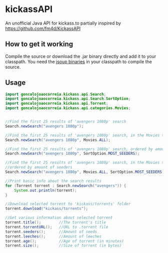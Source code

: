 # kickassAPI

An unofficial Java API for kickass.to partially inspired by https://github.com/fm4d/KickassAPI

## How to get it working

Compile the source or download the .jar binary directly and add it to your classpath.
You need the [jsoup binaries](http://jsoup.org/download) in your classpath to compile the source.

## Usage

``` Java
import goncalojoaocorreia.kickass.api.Search;
import goncalojoaocorreia.kickass.api.Search.SortOption;
import goncalojoaocorreia.kickass.api.Torrent;
import goncalojoaocorreia.kickass.api.categories.Movies;


//Find the first 25 results of 'avengers 1080p' search
Search.newSearch("avengers 1080p");

//Find the first 25 results of 'avengers 1080p' search, in the Movies > All category only
Search.newSearch("avengers 1080p", Movies.ALL);

//Find the first 25 results of 'avengers 1080p' search, ordered by amount of seeders
Search.newSearch("avengers 1080p", SortOption.MOST_SEEDERS);

//Find the first 25 results of 'avengers 1080p' search, in the Movies > All category only,
//ordered by amount of seeders
Search.newSearch("avengers 1080p", Movies.ALL, SortOption.MOST_SEEDERS);

//Print basic info about the search results
for (Torrent torrent : Search.newSearch("avengers")) {
	System.out.println(torrent);
}

//Download selected torrent to 'kickass/torrents' folder
torrent.download("kickass/torrents");

//Get various information about selected torrent
torrent.title();		//The torrent's title
torrent.torrentURL();	//URL to .torrent file
torrent.seeders();		//Amount of seeds
torrent.leeches();		//Amount of leeches
torrent.age();			//Age of torrent (in minutes)
torrent.size();			//Size of torrent (in bytes)
```
